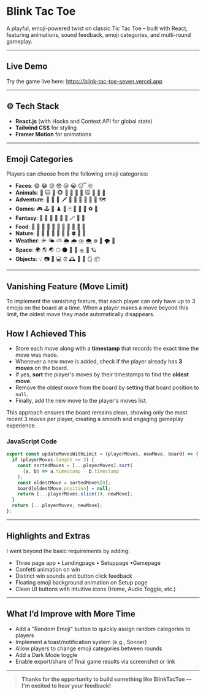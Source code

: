 # Blink Tac Toe

A playful, emoji-powered twist on classic Tic Tac Toe – built with React, featuring animations, sound feedback, emoji categories, and multi-round gameplay.

---

## Live Demo

Try the game live here: https://blink-tac-toe-seven.vercel.app

---

## ⚙️ Tech Stack

- **React.js** (with Hooks and Context API for global state)
- **Tailwind CSS** for styling
- **Framer Motion** for animations


---

## Emoji Categories

Players can choose from the following emoji categories:

- **Faces**: 😄 😂 😍 😎 😢 😭 😴 🤓
- **Animals**: 🐶 🐱 🦊 🐵 🦁 🐯 🐻 🐰 🐭 🐼 🐸 🐧
- **Adventure**: 🧙 🧝 🏹 🗡️ 🧛 🧟 🧞 🧜 🧚 🧗 🗺️
- **Games**: 🎮 🕹️ 🎲 ♟️ 🧩 🃏 🎯 🎳 🎰 ⚽ 🏀
- **Fantasy**: 🐉 🦄 👾 🤖 👻 🎃 🪄 🔮 🫧
- **Food**: 🍕 🍔 🍟 🌭 🥪 🌮 🌯 🥙 🍳 🥘 🍲
- **Nature**: 🌿 🌳 🌻 🌼 🌱 🌾 🌵 🍀 🍃 🍂
- **Weather**: ☀️ 🌤️ ⛅ 🌦️ 🌧️ ⛈️ 🌨️ ❄️ 💨 🌪️ 🌈
- **Space**: 🌍 🌎 🌏 🌕 🌑 🌌 🚀 🛸 🌠 🪐
- **Objects**: 💡 📷 📱 💻 ⏰ 🕰️ 🧭 🔋 🪞 📦

---

## Vanishing Feature (Move Limit)

To implement the vanishing feature, that each player can only have up to 3 emojis on the board at a time. When a player makes a move beyond this limit, the oldest move they made automatically disappears.

## How I Achieved This 

- Store each move along with a **timestamp** that records the exact time the move was made.
- Whenever a new move is added, check if the player already has **3 moves** on the board.
- If yes, **sort** the player's moves by their timestamps to find the **oldest move**.
- Remove the oldest move from the board by setting that board position to `null`.
- Finally, add the new move to the player's moves list.

This approach ensures the board remains clean, showing only the most recent 3 moves per player, creating a smooth and engaging gameplay experience.

### JavaScript Code

```js
export const updateMovesWithLimit = (playerMoves, newMove, board) => {
  if (playerMoves.length >= 3) {
    const sortedMoves = [...playerMoves].sort(
      (a, b) => a.timestamp - b.timestamp
    );
    const oldestMove = sortedMoves[0];
    board[oldestMove.position] = null;
    return [...playerMoves.slice(1), newMove];
  }
  return [...playerMoves, newMove];
};
```

---

##  Highlights and Extras

I went beyond the basic requirements by adding:

-  Three page app • Landingpage • Setuppage •Gamepage
-  Confetti animation on win  
-  Distinct win sounds and button click feedback  
-  Floating emoji background animation on Setup page  
-  Clean UI buttons with intuitive icons (Home, Audio Toggle, etc.)  


---

##  What I’d Improve with More Time

-  Add a "Random Emoji" button to quickly assign random categories to players
-  Implement a toast/notification system (e.g., Sonner)
-  Allow players to change emoji categories between rounds
-  Add a Dark Mode toggle
-  Enable export/share of final game results via screenshot or link

---

> **Thanks for the opportunity to build something like BlinkTacToe — I'm excited to hear your feedback!**

